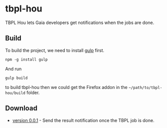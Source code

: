# tbpl-hou
TBPL Hou lets Gaia developers get notifications when the jobs are done.

## Build
To build the project, we need to install [gulp](http://gulpjs.com) first.
```
npm -g install gulp
```
And run
```
gulp build
```
to build tbpl-hou then we could get the Firefox addon in the `~/path/to/tbpl-hou/build` folder.

## Download
* [version 0.0.1](https://evanxd.github.io/tbpl-hou/download/tbpl-hou-0.0.1.xpi) - Send the result notification once the TBPL job is done.
